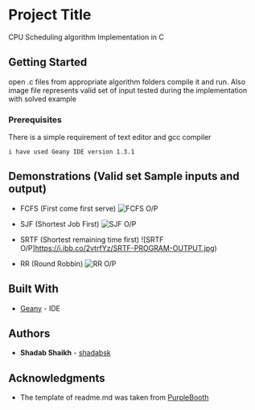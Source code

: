# Project Title

CPU Scheduling algorithm Implementation in C

## Getting Started

open .c files from appropriate algorithm folders compile it and run. Also image file represents valid set of input tested during the implementation with solved example

### Prerequisites

There is a simple requirement of text editor and gcc compiler

```
i have used Geany IDE version 1.3.1
```

## Demonstrations (Valid set Sample inputs and output)

* FCFS (First come first serve)
![FCFS O/P](https://i.ibb.co/4Zjj268/FCFS-PROGRAM-OUTPUT.jpg)

* SJF (Shortest Job First)
![SJF O/P](https://i.ibb.co/v4rGbfD/SJF-PROGRAM-OUTPUT.jpg)

* SRTF (Shortest remaining time first)
![SRTF O/P]https://i.ibb.co/2vtrfYz/SRTF-PROGRAM-OUTPUT.jpg)

* RR (Round Robbin)
![RR O/P](https://i.ibb.co/PM0Rj8r/RR-PROGRAM-OUTPUT.jpg)

## Built With

* [Geany](https://www.geany.org/download) - IDE 


## Authors

* **Shadab Shaikh** - [shadabsk](https://github.com/shadabsk)

## Acknowledgments

* The template of readme.md was taken from [PurpleBooth](https://github.com/PurpleBooth)


